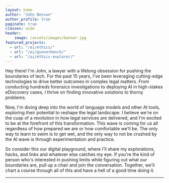 ```yaml
---
layout: home
author: "John Benson"
author_profile: true
paginate: true
classes: wide
header:
    image: /assets/images/banner.jpg
featured_projects:
  - url: "/ai/ethics/"
  - url: "/ai/gunnerbench/"
  - url: "/ai/ethics-explorer/"
---
```



Hey there! I'm John, a lawyer with a lifelong obsession for pushing the boundaries of tech. For the past 15 years, I've been leveraging cutting-edge technologies to drive better outcomes in complex legal matters. From conducting hundreds forensics investigations to deploying AI in high-stakes eDiscovery cases, I thrive on finding innovative solutions to thorny problems.

Now, I'm diving deep into the world of language models and other AI tools, exploring their potential to reshape the legal landscape. I believe we're on the cusp of a revolution in how legal services are delivered, and I'm excited to be at the forefront of this transformation. This wave is coming for us all regardless of how prepared we are or how comfortable we'll be. The only way to learn to swim is to get wet, and the only way to not be crushed by the AI wave is through experimentation and practice. 

So consider this our digital playground, where I'll share my explorations, hacks, and links and whatever else catches my eye. If you're the kind of person who's  interested in pushing limits while figuring out what our boundaries are, pull up a chair and join the conversation. Together, we'll chart a course through all of this and have a hell of a good time doing it.

---
